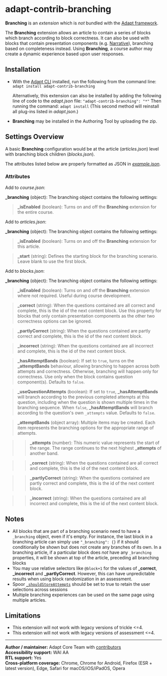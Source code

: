 # adapt-contrib-branching

**Branching** is an *extension* which is *not* bundled with the [Adapt framework](https://github.com/adaptlearning/adapt_framework).

The **Branching** extension allows an article to contain a series of blocks which branch according to block correctness. It can also be used with blocks that contain presentation components (e.g. [Narrative](https://github.com/adaptlearning/adapt-contrib-narrative)), branching based on completeness instead. Using **Branching**, a course author may create a dynamic experience based upon user responses.

## Installation

* With the [Adapt CLI](https://github.com/adaptlearning/adapt-cli) installed, run the following from the command line:
`adapt install adapt-contrib-branching`

    Alternatively, this extension can also be installed by adding the following line of code to the *adapt.json* file:
    `"adapt-contrib-branching": "*"`
    Then running the command:
    `adapt install`
    (This second method will reinstall all plug-ins listed in *adapt.json*.)

* **Branching** may be installed in the Authoring Tool by uploading the zip.

## Settings Overview

A basic **Branching** configuration would be at the article (*articles.json*) level with branching block children (*blocks.json*).

The attributes listed below are properly formatted as JSON in [*example.json*](https://github.com/adaptlearning/adapt-contrib-branching/blob/master/example.json).

### Attributes

Add to *course.json*:

**\_branching** (object): The branching object contains the following settings:

>**\_isEnabled** (boolean): Turns on and off the **Branching** extension for the entire course.

Add to *articles.json*:

**\_branching** (object): The branching object contains the following settings:

>**\_isEnabled** (boolean): Turns on and off the **Branching** extension for this article.

>**\_start** (string): Defines the starting block for the branching scenario. Leave blank to use the first block.

Add to *blocks.json*:

**\_branching** (object): The branching object contains the following settings:

>**\_isEnabled** (boolean): Turns on and off the **Branching** extension where not required. Useful during course development.

>**\_correct** (string): When the questions contained are all correct and complete, this is the id of the next content block. Use this property for blocks that only contain presentation components as the other two correctness options can be ignored.

>**\_partlyCorrect** (string): When the questions contained are partly correct and complete, this is the id of the next content block.

>**\_incorrect** (string): When the questions contained are all incorrect and complete, this is the id of the next content block.

>**\_hasAttemptBands** (boolean): If set to `true`, turns on the **\_attemptBands** behaviour, allowing branching to happen across both attempts and correctness. Otherwise, branching will happen only for correctness. Use only when the block contains question component(s). Defaults to `false`.

>**\_useQuestionAttempts** (boolean): If set to `true`, **\_hasAttemptBands** will branch according to the previous completed attempts at this question, including when the question is shown multiple times in the branching sequence. When `false`, **\_hasAttemptBands** will branch according to the question's own `_attempts` value. Defaults to `false`.

>**\_attemptBands** (object array): Multiple items may be created. Each item represents the branching options for the appropriate range of attempts.

>>**\_attempts** (number): This numeric value represents the start of the range. The range continues to the next highest **\_attempts** of another band.

>>**\_correct** (string): When the questions contained are all correct and complete, this is the id of the next content block.

>>**\_partlyCorrect** (string): When the questions contained are partly correct and complete, this is the id of the next content block.

>>**\_incorrect** (string): When the questions contained are all incorrect and complete, this is the id of the next content block.

## Notes

* All blocks that are part of a branching scenario need to have a `_branching` object, even if it's empty. For instance, the last block in a branching article can simply use `"_branching": {}` if it should conditionally be shown but does not create any branches of its own. In a branching article, if a particular block does *not* have any `_branching` properties, it will be shown at top of the article, preceding all branching blocks
* You may use relative selectors like `@block+1` for the values of **\_correct**, **\_incorrect** and **\_partlyCorrect**. However, this can have unpredictable results when using block randomization in an assessment.
* Spoor [`_shouldStoreAttempts`](https://github.com/adaptlearning/adapt-contrib-spoor#_shouldstoreattempts-boolean) should be set to true to retain the user selections across sessions
* Multiple branching experiences can be used on the same page using multiple articles.

## Limitations

* This extension will not work with legacy versions of trickle <=4.
* This extension will not work with legacy versions of assessment <=4.

----------------------------

**Author / maintainer:** Adapt Core Team with [contributors](https://github.com/adaptlearning/adapt-contrib-trickle/graphs/contributors)<br/>
**Accessibility support:** WAI AA<br/>
**RTL support:** Yes<br/>
**Cross-platform coverage:** Chrome, Chrome for Android, Firefox (ESR + latest version), Edge, Safari for macOS/iOS/iPadOS, Opera<br/>
